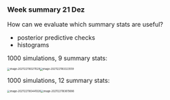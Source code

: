 ### Week summary 21 Dez



How can we evaluate which summary stats are useful?

- posterior predictive checks
- histograms

1000 simulations, 9 summary stats:

<img src="/home/kathi/snap/typora/46/.config/Typora/typora-user-images/image-20211221183211529.png" alt="image-20211221183211529" style="zoom: 40%;" /><img src="/home/kathi/Documents/Master_thesis/sbi_for_eeg_data/week_summaries/figures/post_dens_9stats_1000sims.png" alt="image-20211221183323559" style="zoom:40%;" />

1000 simulations, 12 summary stats:

<img src="/home/kathi/Documents/Master_thesis/sbi_for_eeg_data/week_summaries/figures/12stats_1000sims.png" alt="image-20211221183441026" style="zoom:40%;" /><img src="/home/kathi/snap/typora/46/.config/Typora/typora-user-images/image-20211221183615666.png" alt="image-20211221183615666" style="zoom:40%;" />